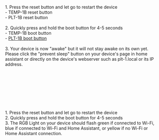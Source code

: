 1\. Press the reset button and let go to restart the device<br>\- TEMP-1B reset button<br>\- PLT-1B reset button<br><br>2\. Quickly press and hold the boot button for 4-5 seconds <br>\- TEMP-1B boot button<br>\- [PLT-1B boot button](https://apolloautomation.github.io/docs/products/plt1/general-tips/)<br><br>3\. Your device is now "awake" but it will not stay awake on its own yet. Please click the "prevent sleep" button on your device's page in home assistant or directly on the device's webserver such as plt-1.local or its IP address.

&nbsp;

&nbsp;

&nbsp;

<br><br>1\. Press the reset button and let go to restart the device<br>2\. Quickly press and hold the boot button for 4-5 seconds<br>3\. The RGB Light on your device should flash green if connected to Wi-Fi, blue if connected to Wi-Fi and Home Assistant, or yellow if no Wi-Fi or Home Assistant connection.